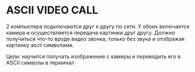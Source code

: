 # ASCII VIDEO CALL
2 компьютера подключаются друг к другу по сети. У обоих включается камера и осуществляется передача картинки друг другу. Должно получиться что-то вроде видео звонка, только без звука и отображая картинку ascii символами.

Цели: научится получать изображение с камеры и переводить его в ASCII символы в терминал
